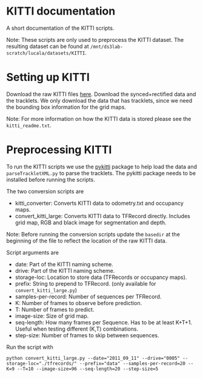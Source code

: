 # KITTI documentation
A short documentation of the KITTI scripts.

Note: These scripts are only used to preprocess the KITTI dataset. The resulting dataset can be found at `/mnt/ds3lab-scratch/lucala/datasets/KITTI`.

# Setting up KITTI
Download the raw KITTI files [here](http://www.cvlibs.net/datasets/kitti/raw_data.php). Download the synced+rectified data and the tracklets. We only download the data that has tracklets, since we need the bounding box information for the grid maps.

Note: For more information on how the KITTI data is stored please see the `kitti_readme.txt`.

# Preprocessing KITTI
To run the KITTI scripts we use the [pykitti](https://github.com/utiasSTARS/pykitti) package to help load the data and `parseTrackletXML.py` to parse the tracklets. The pykitti package needs to be installed before running the scripts.

The two conversion scripts are
  - kitti_converter: Converts KITTI data to odometry.txt and occupancy maps.
  - convert_kitti_large: Converts KITTI data to TFRecord directly. Includes grid map, RGB and black image for segmentation and depth.

Note: Before running the conversion scripts update the `basedir` at the beginning of the file to reflect the location of the raw KITTI data.

Script arguments are
  - date: Part of the KITTI naming scheme.
  - drive: Part of the KITTI naming scheme.
  - storage-loc: Location to store data (TFRecords or occupancy maps).
  - prefix: String to prepend to TFRecord. (only available for `convert_kitti_large.py`)
  - samples-per-record: Number of sequences per TFRecord.
  - K: Number of frames to observe before prediction.
  - T: Number of frames to predict.
  - image-size: Size of grid map.
  - seq-length: How many frames per Sequence. Has to be at least K+T+1. Useful when testing different (K,T) combinations.
  - step-size: Number of frames to skip between sequences.

Run the script with
```
python convert_kitti_large.py --date="2011_09_11" --drive="0005" --storage-loc="./tfrecords/" --prefix="data" --samples-per-record=20 --K=9 --T=10 --image-size=96 --seq-length=20 --step-size=5
```
